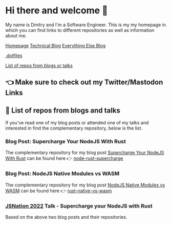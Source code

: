 # Hi there and welcome 👋

My name is Dmitry and I'm a Software Engineer.
This is my my homepage in which you can find links to different repositories as well as information about me.

[Homepage](https://www.kudmitry.com/)
[Technical Blog](https://www.yieldcode.blog/)
[Everything Else Blog](https://www.jikokaizen.blog/)

[.dotfiles](https://github.com/skwee357/dotfiles)

[List of repos from blogs or talks](#list-of-repos-from-blogs-and-talks)

## 👈 Make sure to check out my Twitter/Mastodon Links

## 📝 List of repos from blogs and talks
If you've read one of my blog posts or attended one of my talks and interested in find the complementary repository, below is the list.

### Blog Post: Supercharge Your NodeJS With Rust
The complementary repository for my blog post [Supercharge Your NodeJS With Rust](https://yieldcode.blog/supercharge-nodejs-with-rust/) can be found here 👉 [node-rust-supercharge](https://github.com/skwee357/node-rust-supercharge)

### Blog Post: NodeJS Native Modules vs WASM
The complementary repository for my blog post [NodeJS Native Modules vs WASM](https://yieldcode.blog/native-rust-wasm/) can be found here 👉 [rust-native-vs-wasm](https://github.com/skwee357/rust-native-vs-wasm)

### [JSNation 2022](https://jsnation.com/) Talk - Supercharge your NodeJS with Rust
Based on the above two blog posts and their repositories.
